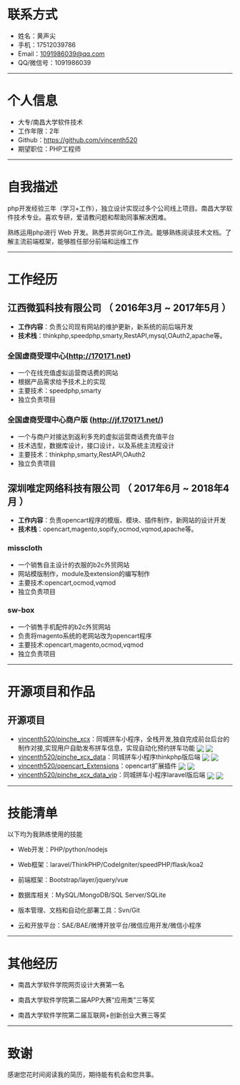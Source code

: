 # 联系方式

- 姓名：黄声尖
- 手机：17512039786
- Email：1091986039@qq.com
- QQ/微信号：1091986039

---

# 个人信息

- 大专/南昌大学软件技术 
- 工作年限：2年
- Github：https://github.com/vincenth520
- 期望职位：PHP工程师

---

# 自我描述

php开发经验三年（学习+工作），独立设计实现过多个公司线上项目。南昌大学软件技术专业。喜欢专研，爱请教问题和帮助同事解决困难。

熟练运用php进行 Web 开发。熟悉并崇尚Git工作流。能够熟练阅读技术文档。了解主流前端框架，能够胜任部分前端和运维工作

--- 

# 工作经历

## 江西微狐科技有限公司 （ 2016年3月 ~ 2017年5月 ）

- **工作内容**：负责公司现有网站的维护更新，新系统的前后端开发
- **技术栈**：thinkphp,speedphp,smarty,RestAPI,mysql,OAuth2,apache等。

### 全国虚商受理中心(http://170171.net)
- 一个在线充值虚拟运营商话费的网站
- 根据产品需求给予技术上的实现
- 主要技术：speedphp,smarty
- 独立负责项目

### 全国虚商受理中心商户版 (http://jf.170171.net/) 
- 一个与商户对接达到返利多充的虚拟运营商话费充值平台
- 技术选型，数据库设计，接口设计，以及系统主流程设计
- 主要技术：thinkphp,smarty,RestAPI,OAuth2
- 独立负责项目
  
## 深圳唯定网络科技有限公司 （ 2017年6月 ~ 2018年4月 ）	

- **工作内容**：负责opencart程序的模版、模块、插件制作，新网站的设计开发
- **技术栈**：opencart,magento,sopify,ocmod,vqmod,apache等。


### misscloth
- 一个销售自主设计的衣服的b2c外贸网站
- 网站模版制作，module及extension的编写制作
- 主要技术:opencart,ocmod,vqmod
- 独立负责项目

### sw-box
- 一个销售手机配件的b2c外贸网站
- 负责将magento系统的老网站改为opencart程序
- 主要技术:opencart,magento,ocmod,vqmod
- 独立负责项目

---

# 开源项目和作品

## 开源项目

 - [vincenth520/pinche_xcx](https://github.com/vincenth520/pinche_xcx)：同城拼车小程序，全栈开发,独自完成前台后台的制作对接,实现用户自助发布拼车信息，实现自动化预约拼车功能 <img src="https://img.shields.io/github/stars/vincenth520/pinche_xcx.svg" style="vertical-align:middle"> <img src="https://img.shields.io/github/forks/vincenth520/pinche_xcx.svg" style="vertical-align:middle">
 - [vincenth520/pinche_xcx_data](https://github.com/vincenth520/pinche_xcx_data)：同城拼车小程序thinkphp版后端 <img src="https://img.shields.io/github/stars/vincenth520/pinche_xcx_data.svg" style="vertical-align:middle"> <img src="https://img.shields.io/github/forks/vincenth520/pinche_xcx_data.svg" style="vertical-align:middle">
 - [vincenth520/opencart_Extensions](https://github.com/vincenth520/opencart_Extensions)：opencart扩展插件 <img src="https://img.shields.io/github/stars/vincenth520/opencart_Extensions.svg" style="vertical-align:middle"> <img src="https://img.shields.io/github/forks/vincenth520/opencart_Extensions.svg" style="vertical-align:middle">
 - [vincenth520/pinche_xcx_data_vip](https://github.com/vincenth520/pinche_xcx_data_vip)：同城拼车小程序laravel版后端 <img src="https://img.shields.io/github/stars/vincenth520/pinche_xcx_data_vip.svg" style="vertical-align:middle"> <img src="https://img.shields.io/github/forks/vincenth520/pinche_xcx_data_vip.svg" style="vertical-align:middle">
 
---
# 技能清单

以下均为我熟练使用的技能

- Web开发：PHP/python/nodejs

- Web框架：laravel/ThinkPHP/CodeIgniter/speedPHP/flask/koa2

- 前端框架：Bootstrap/layer/jquery/vue

- 数据库相关：MySQL/MongoDB/SQL Server/SQLite

- 版本管理、文档和自动化部署工具：Svn/Git

- 云和开放平台：SAE/BAE/微博开放平台/微信应用开发/微信小程序

---

# 其他经历

- 南昌大学软件学院网页设计大赛第一名

- 南昌大学软件学院第二届APP大赛“应用类”三等奖

- 南昌大学软件学院第二届互联网+创新创业大赛三等奖

---

# 致谢
感谢您花时间阅读我的简历，期待能有机会和您共事。